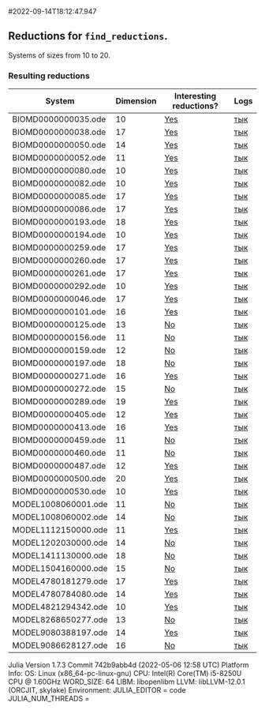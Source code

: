 #2022-09-14T18:12:47.947

## Reductions for `find_reductions`.
Systems of sizes from 10 to 20.

### Resulting reductions
| System | Dimension | Interesting reductions? | Logs |
| ------ | --------- | ----------------------- | ---- |
| BIOMD0000000035.ode | 10| [Yes](https://github.com/x3042/Exact-reduction-of-ODE-systems/tree/main/benchmark/experiment_3/data/BIOMD0000000035.ode.jl)| [тык](https://github.com/x3042/Exact-reduction-of-ODE-systems/tree/main/benchmark/experiment_3/data/BIOMD0000000035.ode.log) |
| BIOMD0000000038.ode | 17| [Yes](https://github.com/x3042/Exact-reduction-of-ODE-systems/tree/main/benchmark/experiment_3/data/BIOMD0000000038.ode.jl)| [тык](https://github.com/x3042/Exact-reduction-of-ODE-systems/tree/main/benchmark/experiment_3/data/BIOMD0000000038.ode.log) |
| BIOMD0000000050.ode | 14| [Yes](https://github.com/x3042/Exact-reduction-of-ODE-systems/tree/main/benchmark/experiment_3/data/BIOMD0000000050.ode.jl)| [тык](https://github.com/x3042/Exact-reduction-of-ODE-systems/tree/main/benchmark/experiment_3/data/BIOMD0000000050.ode.log) |
| BIOMD0000000052.ode | 11| [Yes](https://github.com/x3042/Exact-reduction-of-ODE-systems/tree/main/benchmark/experiment_3/data/BIOMD0000000052.ode.jl)| [тык](https://github.com/x3042/Exact-reduction-of-ODE-systems/tree/main/benchmark/experiment_3/data/BIOMD0000000052.ode.log) |
| BIOMD0000000080.ode | 10| [Yes](https://github.com/x3042/Exact-reduction-of-ODE-systems/tree/main/benchmark/experiment_3/data/BIOMD0000000080.ode.jl)| [тык](https://github.com/x3042/Exact-reduction-of-ODE-systems/tree/main/benchmark/experiment_3/data/BIOMD0000000080.ode.log) |
| BIOMD0000000082.ode | 10| [Yes](https://github.com/x3042/Exact-reduction-of-ODE-systems/tree/main/benchmark/experiment_3/data/BIOMD0000000082.ode.jl)| [тык](https://github.com/x3042/Exact-reduction-of-ODE-systems/tree/main/benchmark/experiment_3/data/BIOMD0000000082.ode.log) |
| BIOMD0000000085.ode | 17| [Yes](https://github.com/x3042/Exact-reduction-of-ODE-systems/tree/main/benchmark/experiment_3/data/BIOMD0000000085.ode.jl)| [тык](https://github.com/x3042/Exact-reduction-of-ODE-systems/tree/main/benchmark/experiment_3/data/BIOMD0000000085.ode.log) |
| BIOMD0000000086.ode | 17| [Yes](https://github.com/x3042/Exact-reduction-of-ODE-systems/tree/main/benchmark/experiment_3/data/BIOMD0000000086.ode.jl)| [тык](https://github.com/x3042/Exact-reduction-of-ODE-systems/tree/main/benchmark/experiment_3/data/BIOMD0000000086.ode.log) |
| BIOMD0000000193.ode | 18| [Yes](https://github.com/x3042/Exact-reduction-of-ODE-systems/tree/main/benchmark/experiment_3/data/BIOMD0000000193.ode.jl)| [тык](https://github.com/x3042/Exact-reduction-of-ODE-systems/tree/main/benchmark/experiment_3/data/BIOMD0000000193.ode.log) |
| BIOMD0000000194.ode | 10| [Yes](https://github.com/x3042/Exact-reduction-of-ODE-systems/tree/main/benchmark/experiment_3/data/BIOMD0000000194.ode.jl)| [тык](https://github.com/x3042/Exact-reduction-of-ODE-systems/tree/main/benchmark/experiment_3/data/BIOMD0000000194.ode.log) |
| BIOMD0000000259.ode | 17| [Yes](https://github.com/x3042/Exact-reduction-of-ODE-systems/tree/main/benchmark/experiment_3/data/BIOMD0000000259.ode.jl)| [тык](https://github.com/x3042/Exact-reduction-of-ODE-systems/tree/main/benchmark/experiment_3/data/BIOMD0000000259.ode.log) |
| BIOMD0000000260.ode | 17| [Yes](https://github.com/x3042/Exact-reduction-of-ODE-systems/tree/main/benchmark/experiment_3/data/BIOMD0000000260.ode.jl)| [тык](https://github.com/x3042/Exact-reduction-of-ODE-systems/tree/main/benchmark/experiment_3/data/BIOMD0000000260.ode.log) |
| BIOMD0000000261.ode | 17| [Yes](https://github.com/x3042/Exact-reduction-of-ODE-systems/tree/main/benchmark/experiment_3/data/BIOMD0000000261.ode.jl)| [тык](https://github.com/x3042/Exact-reduction-of-ODE-systems/tree/main/benchmark/experiment_3/data/BIOMD0000000261.ode.log) |
| BIOMD0000000292.ode | 10| [Yes](https://github.com/x3042/Exact-reduction-of-ODE-systems/tree/main/benchmark/experiment_3/data/BIOMD0000000292.ode.jl)| [тык](https://github.com/x3042/Exact-reduction-of-ODE-systems/tree/main/benchmark/experiment_3/data/BIOMD0000000292.ode.log) |
| BIOMD0000000046.ode | 17| [Yes](https://github.com/x3042/Exact-reduction-of-ODE-systems/tree/main/benchmark/experiment_3/data/BIOMD0000000046.ode.jl)| [тык](https://github.com/x3042/Exact-reduction-of-ODE-systems/tree/main/benchmark/experiment_3/data/BIOMD0000000046.ode.log) |
| BIOMD0000000101.ode | 16| [Yes](https://github.com/x3042/Exact-reduction-of-ODE-systems/tree/main/benchmark/experiment_3/data/BIOMD0000000101.ode.jl)| [тык](https://github.com/x3042/Exact-reduction-of-ODE-systems/tree/main/benchmark/experiment_3/data/BIOMD0000000101.ode.log) |
| BIOMD0000000125.ode | 13| [No](https://github.com/x3042/Exact-reduction-of-ODE-systems/tree/main/benchmark/experiment_3/data/BIOMD0000000125.ode.jl)| [тык](https://github.com/x3042/Exact-reduction-of-ODE-systems/tree/main/benchmark/experiment_3/data/BIOMD0000000125.ode.log) |
| BIOMD0000000156.ode | 11| [No](https://github.com/x3042/Exact-reduction-of-ODE-systems/tree/main/benchmark/experiment_3/data/BIOMD0000000156.ode.jl)| [тык](https://github.com/x3042/Exact-reduction-of-ODE-systems/tree/main/benchmark/experiment_3/data/BIOMD0000000156.ode.log) |
| BIOMD0000000159.ode | 12| [No](https://github.com/x3042/Exact-reduction-of-ODE-systems/tree/main/benchmark/experiment_3/data/BIOMD0000000159.ode.jl)| [тык](https://github.com/x3042/Exact-reduction-of-ODE-systems/tree/main/benchmark/experiment_3/data/BIOMD0000000159.ode.log) |
| BIOMD0000000197.ode | 18| [No](https://github.com/x3042/Exact-reduction-of-ODE-systems/tree/main/benchmark/experiment_3/data/BIOMD0000000197.ode.jl)| [тык](https://github.com/x3042/Exact-reduction-of-ODE-systems/tree/main/benchmark/experiment_3/data/BIOMD0000000197.ode.log) |
| BIOMD0000000271.ode | 16| [Yes](https://github.com/x3042/Exact-reduction-of-ODE-systems/tree/main/benchmark/experiment_3/data/BIOMD0000000271.ode.jl)| [тык](https://github.com/x3042/Exact-reduction-of-ODE-systems/tree/main/benchmark/experiment_3/data/BIOMD0000000271.ode.log) |
| BIOMD0000000272.ode | 15| [No](https://github.com/x3042/Exact-reduction-of-ODE-systems/tree/main/benchmark/experiment_3/data/BIOMD0000000272.ode.jl)| [тык](https://github.com/x3042/Exact-reduction-of-ODE-systems/tree/main/benchmark/experiment_3/data/BIOMD0000000272.ode.log) |
| BIOMD0000000289.ode | 19| [Yes](https://github.com/x3042/Exact-reduction-of-ODE-systems/tree/main/benchmark/experiment_3/data/BIOMD0000000289.ode.jl)| [тык](https://github.com/x3042/Exact-reduction-of-ODE-systems/tree/main/benchmark/experiment_3/data/BIOMD0000000289.ode.log) |
| BIOMD0000000405.ode | 12| [Yes](https://github.com/x3042/Exact-reduction-of-ODE-systems/tree/main/benchmark/experiment_3/data/BIOMD0000000405.ode.jl)| [тык](https://github.com/x3042/Exact-reduction-of-ODE-systems/tree/main/benchmark/experiment_3/data/BIOMD0000000405.ode.log) |
| BIOMD0000000413.ode | 16| [Yes](https://github.com/x3042/Exact-reduction-of-ODE-systems/tree/main/benchmark/experiment_3/data/BIOMD0000000413.ode.jl)| [тык](https://github.com/x3042/Exact-reduction-of-ODE-systems/tree/main/benchmark/experiment_3/data/BIOMD0000000413.ode.log) |
| BIOMD0000000459.ode | 11| [No](https://github.com/x3042/Exact-reduction-of-ODE-systems/tree/main/benchmark/experiment_3/data/BIOMD0000000459.ode.jl)| [тык](https://github.com/x3042/Exact-reduction-of-ODE-systems/tree/main/benchmark/experiment_3/data/BIOMD0000000459.ode.log) |
| BIOMD0000000460.ode | 11| [No](https://github.com/x3042/Exact-reduction-of-ODE-systems/tree/main/benchmark/experiment_3/data/BIOMD0000000460.ode.jl)| [тык](https://github.com/x3042/Exact-reduction-of-ODE-systems/tree/main/benchmark/experiment_3/data/BIOMD0000000460.ode.log) |
| BIOMD0000000487.ode | 12| [Yes](https://github.com/x3042/Exact-reduction-of-ODE-systems/tree/main/benchmark/experiment_3/data/BIOMD0000000487.ode.jl)| [тык](https://github.com/x3042/Exact-reduction-of-ODE-systems/tree/main/benchmark/experiment_3/data/BIOMD0000000487.ode.log) |
| BIOMD0000000500.ode | 20| [Yes](https://github.com/x3042/Exact-reduction-of-ODE-systems/tree/main/benchmark/experiment_3/data/BIOMD0000000500.ode.jl)| [тык](https://github.com/x3042/Exact-reduction-of-ODE-systems/tree/main/benchmark/experiment_3/data/BIOMD0000000500.ode.log) |
| BIOMD0000000530.ode | 10| [Yes](https://github.com/x3042/Exact-reduction-of-ODE-systems/tree/main/benchmark/experiment_3/data/BIOMD0000000530.ode.jl)| [тык](https://github.com/x3042/Exact-reduction-of-ODE-systems/tree/main/benchmark/experiment_3/data/BIOMD0000000530.ode.log) |
| MODEL1008060001.ode | 11| [No](https://github.com/x3042/Exact-reduction-of-ODE-systems/tree/main/benchmark/experiment_3/data/MODEL1008060001.ode.jl)| [тык](https://github.com/x3042/Exact-reduction-of-ODE-systems/tree/main/benchmark/experiment_3/data/MODEL1008060001.ode.log) |
| MODEL1008060002.ode | 14| [No](https://github.com/x3042/Exact-reduction-of-ODE-systems/tree/main/benchmark/experiment_3/data/MODEL1008060002.ode.jl)| [тык](https://github.com/x3042/Exact-reduction-of-ODE-systems/tree/main/benchmark/experiment_3/data/MODEL1008060002.ode.log) |
| MODEL1112150000.ode | 11| [Yes](https://github.com/x3042/Exact-reduction-of-ODE-systems/tree/main/benchmark/experiment_3/data/MODEL1112150000.ode.jl)| [тык](https://github.com/x3042/Exact-reduction-of-ODE-systems/tree/main/benchmark/experiment_3/data/MODEL1112150000.ode.log) |
| MODEL1202030000.ode | 14| [No](https://github.com/x3042/Exact-reduction-of-ODE-systems/tree/main/benchmark/experiment_3/data/MODEL1202030000.ode.jl)| [тык](https://github.com/x3042/Exact-reduction-of-ODE-systems/tree/main/benchmark/experiment_3/data/MODEL1202030000.ode.log) |
| MODEL1411130000.ode | 18| [No](https://github.com/x3042/Exact-reduction-of-ODE-systems/tree/main/benchmark/experiment_3/data/MODEL1411130000.ode.jl)| [тык](https://github.com/x3042/Exact-reduction-of-ODE-systems/tree/main/benchmark/experiment_3/data/MODEL1411130000.ode.log) |
| MODEL1504160000.ode | 15| [No](https://github.com/x3042/Exact-reduction-of-ODE-systems/tree/main/benchmark/experiment_3/data/MODEL1504160000.ode.jl)| [тык](https://github.com/x3042/Exact-reduction-of-ODE-systems/tree/main/benchmark/experiment_3/data/MODEL1504160000.ode.log) |
| MODEL4780181279.ode | 17| [Yes](https://github.com/x3042/Exact-reduction-of-ODE-systems/tree/main/benchmark/experiment_3/data/MODEL4780181279.ode.jl)| [тык](https://github.com/x3042/Exact-reduction-of-ODE-systems/tree/main/benchmark/experiment_3/data/MODEL4780181279.ode.log) |
| MODEL4780784080.ode | 14| [Yes](https://github.com/x3042/Exact-reduction-of-ODE-systems/tree/main/benchmark/experiment_3/data/MODEL4780784080.ode.jl)| [тык](https://github.com/x3042/Exact-reduction-of-ODE-systems/tree/main/benchmark/experiment_3/data/MODEL4780784080.ode.log) |
| MODEL4821294342.ode | 10| [Yes](https://github.com/x3042/Exact-reduction-of-ODE-systems/tree/main/benchmark/experiment_3/data/MODEL4821294342.ode.jl)| [тык](https://github.com/x3042/Exact-reduction-of-ODE-systems/tree/main/benchmark/experiment_3/data/MODEL4821294342.ode.log) |
| MODEL8268650277.ode | 13| [No](https://github.com/x3042/Exact-reduction-of-ODE-systems/tree/main/benchmark/experiment_3/data/MODEL8268650277.ode.jl)| [тык](https://github.com/x3042/Exact-reduction-of-ODE-systems/tree/main/benchmark/experiment_3/data/MODEL8268650277.ode.log) |
| MODEL9080388197.ode | 14| [Yes](https://github.com/x3042/Exact-reduction-of-ODE-systems/tree/main/benchmark/experiment_3/data/MODEL9080388197.ode.jl)| [тык](https://github.com/x3042/Exact-reduction-of-ODE-systems/tree/main/benchmark/experiment_3/data/MODEL9080388197.ode.log) |
| MODEL9086628127.ode | 16| [No](https://github.com/x3042/Exact-reduction-of-ODE-systems/tree/main/benchmark/experiment_3/data/MODEL9086628127.ode.jl)| [тык](https://github.com/x3042/Exact-reduction-of-ODE-systems/tree/main/benchmark/experiment_3/data/MODEL9086628127.ode.log) |

Julia Version 1.7.3
Commit 742b9abb4d (2022-05-06 12:58 UTC)
Platform Info:
  OS: Linux (x86_64-pc-linux-gnu)
  CPU: Intel(R) Core(TM) i5-8250U CPU @ 1.60GHz
  WORD_SIZE: 64
  LIBM: libopenlibm
  LLVM: libLLVM-12.0.1 (ORCJIT, skylake)
Environment:
  JULIA_EDITOR = code
  JULIA_NUM_THREADS = 

